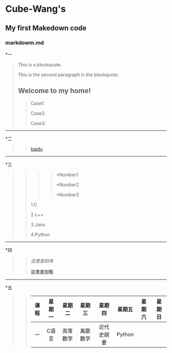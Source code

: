 # Cube-Wang's

## My first Makedown code

### markdowm.md
*一
> This is a blockquote.
>
> This is the second paragraph in the blockquote.
>
> ## Welcome to my home!
>> Case1:
>>
>> Case2:
>> 
>> Case3:
>>
--------------------------------------------------
*二
>> [baidu](www.baidu.com)
>>
--------------------------------------------------
*三
>>>>*Number1
>>>>
>>>>*Number2
>>>>
>>>>*Number3
>>>>
>>1.C
>>
>>2.c++
>>
>>3.Java
>>
>>4.Python
>>
--------------------------------------------------
*四
>>*这里是斜体*
>>
>>**这里是加粗**
>>
--------------------------------------------------
*五
>>课程|星期一|星期二|星期三|星期四|星期五|星期六|星期日
>>:---:|:---:|:---:|:---:|:---:|:---:|:---:|:---:
>>一|C语言|高等数学|离散数学|近代史纲要|Python| | 









